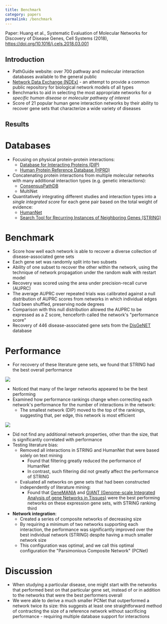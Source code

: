 ```yaml
---
title: Benchmark
category: papers
permalink: /benchmark
---
```


Paper: Huang et al., Systematic Evaluation of Molecular Networks for Discovery of Disease Genes, Cell Systems (2018),
https://doi.org/10.1016/j.cels.2018.03.001

## Introduction
- PathGuide website: over 700 pathway and molecular interaction databases available to the general public
- [Network Data Exchange (NDEx)](http://www.ndexbio.org/) - an attempt to provide a common public repository for biological network models of all types
- Benchmarks to aid in selecting the most appropriate networks for _a specific human disease_ or _molecular pathway of interest_
- Score of 21 popular human gene interaction networks by their ability to recover gene
sets that characterize a wide variety of diseases

## Results

# Databases
- Focusing on physical protein-protein interactions:
    - [Database for Interacting Proteins (DIP)](http://dip.mbi.ucla.edu/)
    - [Human Protein Reference Database (HPRD)](http://www.hprd.org/)
- Concatenating protein interactions from multiple molecular networks with many additional
interaction types (e.g. genetic interactions):
    - [ConsensusPathDB](http://cpdb.molgen.mpg.de)
    - MultiNet
- Quantitatively integrating different studies and interaction types into a _single integrated score_ for each gene pair based on the total weight of evidence:
    - [HumanNet](http://www.functionalnet.org/humannet/)
    - [Search Tool for Recurring Instances of Neighboring Genes (STRING)](https://string-db.org/)

# Benchmark
- Score how well each network is able to recover a diverse collection of disease-associated gene sets
- Each gene set was randomly split into two subsets
- Ability of one subset to recover the other within the network, using the technique of network propagation under the random walk with restart model
- Recovery was scored using the area under precision-recall curve (AUPRC)
- The average AUPRC over repeated trials was calibrated against a null distribution of AUPRC scores from networks in which individual edges had been shuffled, preserving node degrees
- Comparison with this null distribution allowed the AUPRC to be expressed as a Z score, henceforth called the network's "performance
score"
- Recovery of 446 disease-associated gene sets from the [DisGeNET](http://www.disgenet.org/) database

# Performance
- For recovery of these literature gene sets, we found that STRING had the best overall performance

![](https://preview.ibb.co/dNkueJ/benchmark1.png)

- Noticed that many of the larger networks appeared to be the best performing
- Examined how performance rankings change when correcting each network's performance for the number of interactions in the network:
    - The smallest network (DIP) moved to the top of the rankings, suggesting that, per edge, this network is most efficient

![](https://image.ibb.co/jWMpDd/benchmark2.png)

- Did not find any additional network properties, other than the size, that is significantly correlated with performance
- Testing literature bias:
    - Removed all interactions in STRING and HumanNet that were based solely on text mining
        - Found that filtering greatly reduced the performance of HumanNet
        - In contrast, such filtering did not greatly affect the performance of STRING
    - Evaluated all networks on gene sets that had been constructed independently of literature mining:
        - Found that [GeneMANIA](https://genemania.org/) and [GIANT (Genome-scale Integrated
Analysis of gene Networks in Tissues)](http://giant.princeton.edu/) were the best performing networks on these expression gene sets, with STRING
ranking third
- **Network integration**:
    - Created a series of composite networks of decreasing size
    - By requiring a minimum of two networks supporting each interaction, the performance was significantly improved over the best individual network (STRING) despite having a much smaller network size
     - This configuration was optimal, and we call this optimal configuration the "Parsimonious Composite Network" (PCNet)

# Discussion
- When studying a particular disease, one might start with the networks that performed best on that particular gene set, instead of or in addition to the networks that were the best performers overall
- We were able to derive a much smaller PCNet that outperformed a network twice its size: this suggests at least one straightforward method of contracting the size of a reference network without sacrificing performance - requiring multiple database support for interactions
